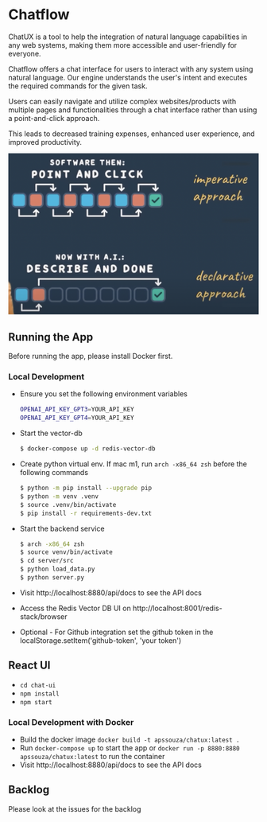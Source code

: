 # Chatflow

ChatUX is a tool to help the integration of natural language capabilities in any web systems,
making them more accessible and user-friendly for everyone.

Chatflow offers a chat interface for users to interact with any system using natural language.
Our engine understands the user's intent and executes the required
commands for the given task.

Users can easily navigate and utilize complex websites/products with multiple pages and
functionalities through a chat interface rather than using a point-and-click
approach.

This leads to decreased training expenses, enhanced user experience, and improved
productivity.

<img src="declarative-imperative.png">

## Running the App
Before running the app, please install Docker first.

### Local Development

- Ensure you set the following environment variables
    ```bash
    OPENAI_API_KEY_GPT3=YOUR_API_KEY
    OPENAI_API_KEY_GPT4=YOUR_API_KEY
    ```

- Start the vector-db
    ```bash
    $ docker-compose up -d redis-vector-db
    ```

- Create python virtual env. If mac m1, run `arch -x86_64 zsh` before the following commands 
    ```bash
   $ python -m pip install --upgrade pip
   $ python -m venv .venv
   $ source .venv/bin/activate
   $ pip install -r requirements-dev.txt
    ```
  
- Start the backend service
    ```bash
   $ arch -x86_64 zsh
   $ source venv/bin/activate
   $ cd server/src
   $ python load_data.py
   $ python server.py
    ```
  
- Visit http://localhost:8880/api/docs to see the API docs
- Access the Redis Vector DB UI on http://localhost:8001/redis-stack/browser
- Optional - For Github integration set the github token in the localStorage.setItem('github-token', 'your token')  


## React UI
- `cd chat-ui`
- `npm install`
- `npm start`


### Local Development with Docker
- Build the docker image `docker build -t apssouza/chatux:latest .`
- Run `docker-compose up` to start the app or `docker run -p 8880:8880 apssouza/chatux:latest` to run the container
- Visit http://localhost:8880/api/docs to see the API docs


## Backlog
Please look at the issues for the backlog